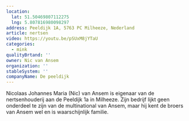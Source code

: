 ```yaml
---
location:
  lat: 51.50469807112275
  lng: 5.807816980098297
address: Peeldijk 1A, 5763 PC Milheeze, Nederland
article: nertsen
video: https://youtu.be/pSUxM8jYTaU
categories:
  - mink
qualityBrtand: ''
owner: Nic van Ansem
organization: ''
stableSystem: ''
companyName: De peeldijk
---
```

Nicolaas Johannes Maria (Nic) van Ansem is eigenaar van de nertsenhouderij aan de Peeldijk 1a in Milheeze. Zijn bedrijf lijkt geen onderdeel te zijn van de multinational van Ansem, maar hij kent de broers van Ansem wel en is waarschijnlijk familie.